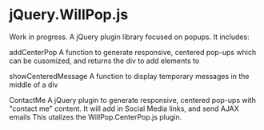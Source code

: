 jQuery.WillPop.js
=============

Work in progress.
A jQuery plugin library focused on popups. It includes:

addCenterPop
A function to generate responsive, centered pop-ups
which can be cusomized, and returns the div to add elements to

showCenteredMessage
A function to display temporary messages in the middle of a div

ContactMe
A jQuery plugin to generate responsive, centered pop-ups
with "contact me" content.
It will add in Social Media links, and send AJAX emails
This utalizes the WillPop.CenterPop.js plugin.
